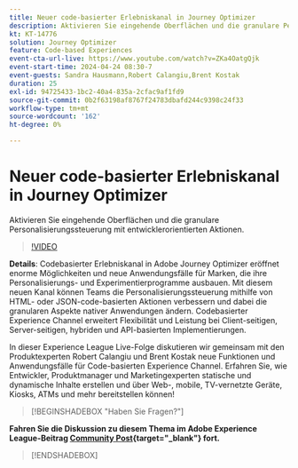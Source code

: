 ```yaml
---
title: Neuer code-basierter Erlebniskanal in Journey Optimizer
description: Aktivieren Sie eingehende Oberflächen und die granulare Personalisierungssteuerung mit entwicklerorientierten Aktionen.
kt: KT-14776
solution: Journey Optimizer
feature: Code-based Experiences
event-cta-url-live: https://www.youtube.com/watch?v=ZKa4OatgQjk
event-start-time: 2024-04-24 08:30-7
event-guests: Sandra Hausmann,Robert Calangiu,Brent Kostak
duration: 25
exl-id: 94725433-1bc2-40a4-835a-2cfac9af1fd9
source-git-commit: 0b2f63198af8767f24783dbafd244c9398c24f33
workflow-type: tm+mt
source-wordcount: '162'
ht-degree: 0%

---
```


# Neuer code-basierter Erlebniskanal in Journey Optimizer

Aktivieren Sie eingehende Oberflächen und die granulare Personalisierungssteuerung mit entwicklerorientierten Aktionen.

>[!VIDEO](https://video.tv.adobe.com/v/3428095/?quality=12&learn=on)

**Details**: Codebasierter Erlebniskanal in Adobe Journey Optimizer eröffnet enorme Möglichkeiten und neue Anwendungsfälle für Marken, die ihre Personalisierungs- und Experimentierprogramme ausbauen. Mit diesem neuen Kanal können Teams die Personalisierungssteuerung mithilfe von HTML- oder JSON-code-basierten Aktionen verbessern und dabei die granularen Aspekte nativer Anwendungen ändern. Codebasierter Experience Channel erweitert Flexibilität und Leistung bei Client-seitigen, Server-seitigen, hybriden und API-basierten Implementierungen.

In dieser Experience League Live-Folge diskutieren wir gemeinsam mit den Produktexperten Robert Calangiu und Brent Kostak neue Funktionen und Anwendungsfälle für Code-basierten Experience Channel. Erfahren Sie, wie Entwickler, Produktmanager und Marketingexperten statische und dynamische Inhalte erstellen und über Web-, mobile, TV-vernetzte Geräte, Kiosks, ATMs und mehr bereitstellen können!

>[!BEGINSHADEBOX &quot;Haben Sie Fragen?&quot;]

**Fahren Sie die Diskussion zu diesem Thema im Adobe Experience League-Beitrag [Community Post](https://experienceleaguecommunities.adobe.com/t5/journey-optimizer-discussions/experience-league-live-post-session-discussion-new-code-based/m-p/668305#M205){target="_blank"} fort.**

>[!ENDSHADEBOX]
